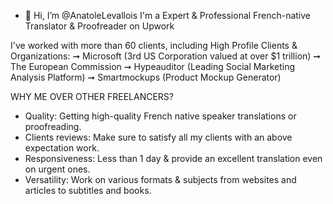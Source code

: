 - 👋 Hi, I’m @AnatoleLevallois
I'm a Expert & Professional French-native Translator & Proofreader on Upwork

I've worked with more than 60 clients, including High Profile Clients & Organizations:
➞ Microsoft (3rd US Corporation valued at over $1 trillion)
➞ The European Commission
➞ Hypeauditor (Leading Social Marketing Analysis Platform)
➞ Smartmockups (Product Mockup Generator)

WHY ME OVER OTHER FREELANCERS?

- Quality: Getting high-quality French native speaker translations or proofreading.
- Clients reviews: Make sure to satisfy all my clients with an above expectation work.
- Responsiveness: Less than 1 day & provide an excellent translation even on urgent ones.
- Versatility: Work on various formats & subjects from websites and articles to subtitles and books.
